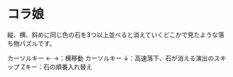 # コラ娘
縦、横、斜めに同じ色の石を3つ以上並べると消えていくどこかで見たような落ち物パズルです。

カーソルキー ← →：横移動
カーソルキー ↓：高速落下、石が消える演出のスキップ
Zキー：石の順番入れ替え
